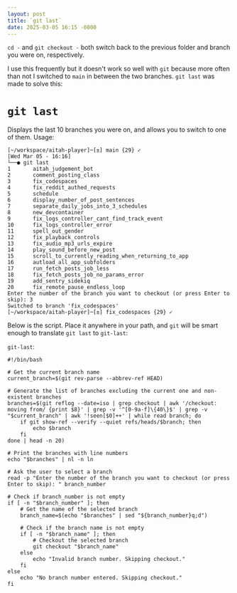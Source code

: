 ```yaml
---
layout: post
title: `git last`
date: 2025-03-05 16:15 -0800
---
```


`cd -` and `git checkout -` both switch back to the previous folder and branch you were on, respectively.

I use this frequently but it doesn't work so well with `git` because more often than not I switched to `main` in between the two branches. `git last` was made to solve this:

# `git last`

Displays the last 10 branches you were on, and allows you to switch to one of them. Usage:

```shell
[~/workspace/aitah-player]─[±] main {29} ✓                                                                                                                                          [Wed Mar 05 - 16:16]
└──● git last
1     	aitah_judgement_bot
2     	comment_posting_class
3     	fix_codespaces
4     	fix_reddit_authed_requests
5     	schedule
6     	display_number_of_post_sentences
7     	separate_daily_jobs_into_3_schedules
8     	new_devcontainer
9     	fix_logs_controller_cant_find_track_event
10    	fix_logs_controller_error
11    	spell_out_gender
12    	fix_playback_controls
13    	fix_audio_mp3_urls_expire
14    	play_sound_before_new_post
15    	scroll_to_currently_reading_when_returning_to_app
16    	autload_all_app_subfolders
17    	run_fetch_posts_job_less
18    	fix_fetch_posts_job_no_params_error
19    	add_sentry_sidekiq
20    	fix_remote_pause_endless_loop
Enter the number of the branch you want to checkout (or press Enter to skip): 3
Switched to branch 'fix_codespaces'
[~/workspace/aitah-player]─[±] fix_codespaces {29} ✓
```

Below is the script. Place it anywhere in your path, and `git` will be smart enough to translate `git last` to `git-last`:

`git-last`:
```shell
#!/bin/bash

# Get the current branch name
current_branch=$(git rev-parse --abbrev-ref HEAD)

# Generate the list of branches excluding the current one and non-existent branches
branches=$(git reflog --date=iso | grep checkout | awk '/checkout: moving from/ {print $8}' | grep -v '^[0-9a-f]\{40\}$' | grep -v "$current_branch" | awk '!seen[$0]++' | while read branch; do
    if git show-ref --verify --quiet refs/heads/$branch; then
        echo $branch
    fi
done | head -n 20)

# Print the branches with line numbers
echo "$branches" | nl -n ln

# Ask the user to select a branch
read -p "Enter the number of the branch you want to checkout (or press Enter to skip): " branch_number

# Check if branch_number is not empty
if [ -n "$branch_number" ]; then
    # Get the name of the selected branch
    branch_name=$(echo "$branches" | sed "${branch_number}q;d")

    # Check if the branch name is not empty
    if [ -n "$branch_name" ]; then
        # Checkout the selected branch
        git checkout "$branch_name"
    else
        echo "Invalid branch number. Skipping checkout."
    fi
else
    echo "No branch number entered. Skipping checkout."
fi
```